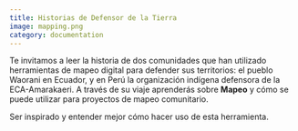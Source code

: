 ```yaml
---
title: Historias de Defensor de la Tierra
image: mapping.png
category: documentation
---
```


Te invitamos a leer la historia de dos comunidades que han utilizado herramientas de mapeo digital para defender sus territorios: el pueblo Waorani en Ecuador, y en Perú la organización indígena defensora de la ECA-Amarakaeri. A través de su viaje aprenderás sobre **Mapeo** y cómo se puede utilizar para proyectos de mapeo comunitario.

Ser inspirado y entender mejor cómo hacer uso de esta herramienta.

<app-button :color="true" localurl=":8086/all/https://www.earthdefenderstoolkit.com/comunidad/waorani-mapeo-de-tierras-ancestrales-en-ecuador/?lang=es" text="História Waorani"></app-button>

<app-button localurl=":8086/all/https://www.earthdefenderstoolkit.com/community/monitoring-the-amarakaeri-communal-reserve-in-peru/?lang=es" text="História ECA-Amarakaeri"></app-button>
